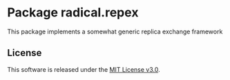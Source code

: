 
Package radical.repex
========================

This package implements a somewhat generic replica exchange framework


License
-------

This software is released under the
[MIT License v3.0](http://opensource.org/licenses/MIT).


